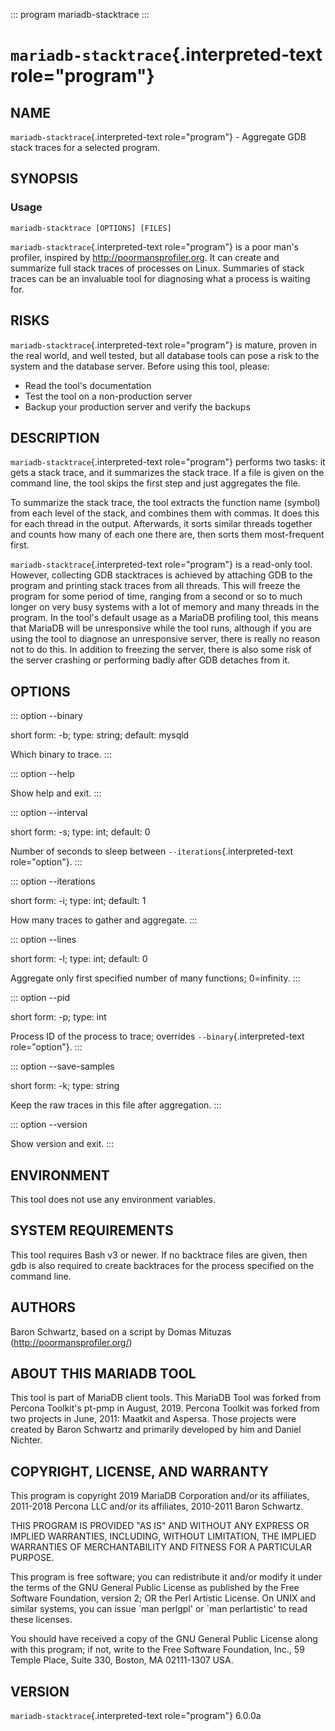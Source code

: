 ::: program
mariadb-stacktrace
:::

# `mariadb-stacktrace`{.interpreted-text role="program"}

## NAME

`mariadb-stacktrace`{.interpreted-text role="program"} - Aggregate GDB
stack traces for a selected program.

## SYNOPSIS

### Usage

    mariadb-stacktrace [OPTIONS] [FILES]

`mariadb-stacktrace`{.interpreted-text role="program"} is a poor man\'s
profiler, inspired by <http://poormansprofiler.org>. It can create and
summarize full stack traces of processes on Linux. Summaries of stack
traces can be an invaluable tool for diagnosing what a process is
waiting for.

## RISKS

`mariadb-stacktrace`{.interpreted-text role="program"} is mature, proven
in the real world, and well tested, but all database tools can pose a
risk to the system and the database server. Before using this tool,
please:

-   Read the tool\'s documentation
-   Test the tool on a non-production server
-   Backup your production server and verify the backups

## DESCRIPTION

`mariadb-stacktrace`{.interpreted-text role="program"} performs two
tasks: it gets a stack trace, and it summarizes the stack trace. If a
file is given on the command line, the tool skips the first step and
just aggregates the file.

To summarize the stack trace, the tool extracts the function name
(symbol) from each level of the stack, and combines them with commas. It
does this for each thread in the output. Afterwards, it sorts similar
threads together and counts how many of each one there are, then sorts
them most-frequent first.

`mariadb-stacktrace`{.interpreted-text role="program"} is a read-only
tool. However, collecting GDB stacktraces is achieved by attaching GDB
to the program and printing stack traces from all threads. This will
freeze the program for some period of time, ranging from a second or so
to much longer on very busy systems with a lot of memory and many
threads in the program. In the tool\'s default usage as a MariaDB
profiling tool, this means that MariaDB will be unresponsive while the
tool runs, although if you are using the tool to diagnose an
unresponsive server, there is really no reason not to do this. In
addition to freezing the server, there is also some risk of the server
crashing or performing badly after GDB detaches from it.

## OPTIONS

::: option
\--binary

short form: -b; type: string; default: mysqld

Which binary to trace.
:::

::: option
\--help

Show help and exit.
:::

::: option
\--interval

short form: -s; type: int; default: 0

Number of seconds to sleep between `--iterations`{.interpreted-text
role="option"}.
:::

::: option
\--iterations

short form: -i; type: int; default: 1

How many traces to gather and aggregate.
:::

::: option
\--lines

short form: -l; type: int; default: 0

Aggregate only first specified number of many functions; 0=infinity.
:::

::: option
\--pid

short form: -p; type: int

Process ID of the process to trace; overrides
`--binary`{.interpreted-text role="option"}.
:::

::: option
\--save-samples

short form: -k; type: string

Keep the raw traces in this file after aggregation.
:::

::: option
\--version

Show version and exit.
:::

## ENVIRONMENT

This tool does not use any environment variables.

## SYSTEM REQUIREMENTS

This tool requires Bash v3 or newer. If no backtrace files are given,
then gdb is also required to create backtraces for the process specified
on the command line.

## AUTHORS

Baron Schwartz, based on a script by Domas Mituzas
(<http://poormansprofiler.org/>)

## ABOUT THIS MARIADB TOOL

This tool is part of MariaDB client tools. This MariaDB Tool was forked
from Percona Toolkit\'s pt-pmp in August, 2019. Percona Toolkit was
forked from two projects in June, 2011: Maatkit and Aspersa. Those
projects were created by Baron Schwartz and primarily developed by him
and Daniel Nichter.

## COPYRIGHT, LICENSE, AND WARRANTY

This program is copyright 2019 MariaDB Corporation and/or its
affiliates, 2011-2018 Percona LLC and/or its affiliates, 2010-2011 Baron
Schwartz.

THIS PROGRAM IS PROVIDED \"AS IS\" AND WITHOUT ANY EXPRESS OR IMPLIED
WARRANTIES, INCLUDING, WITHOUT LIMITATION, THE IMPLIED WARRANTIES OF
MERCHANTABILITY AND FITNESS FOR A PARTICULAR PURPOSE.

This program is free software; you can redistribute it and/or modify it
under the terms of the GNU General Public License as published by the
Free Software Foundation, version 2; OR the Perl Artistic License. On
UNIX and similar systems, you can issue \`man perlgpl\' or \`man
perlartistic\' to read these licenses.

You should have received a copy of the GNU General Public License along
with this program; if not, write to the Free Software Foundation, Inc.,
59 Temple Place, Suite 330, Boston, MA 02111-1307 USA.

## VERSION

`mariadb-stacktrace`{.interpreted-text role="program"} 6.0.0a
